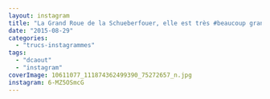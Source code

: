 ```yaml
---
layout: instagram
title: "La Grand Roue de la Schueberfouer, elle est très #beaucoup grande... #DCAout"
date: "2015-08-29"
categories: 
  - "trucs-instagrammes"
tags: 
  - "dcaout"
  - "instagram"
coverImage: 10611077_111874362499390_75272657_n.jpg
instagram: 6-MZ5OSmcG
---
```

